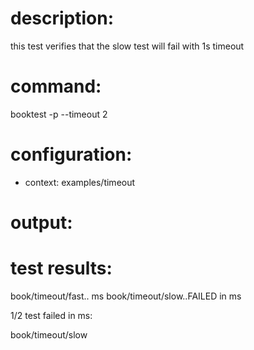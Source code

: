 # description:

this test verifies that the slow test will fail with 1s timeout

# command:

booktest -p --timeout 2

# configuration:

 * context: examples/timeout

# output:


# test results:

  book/timeout/fast..<number> ms
  book/timeout/slow..FAILED in <number> ms

1/2 test failed in <number> ms:

  book/timeout/slow


